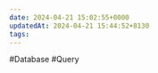 ```yaml
---
date: 2024-04-21 15:02:55+0000
updatedAt: 2024-04-21 15:44:52+8130
tags: 
---
```

#Database 
#Query 